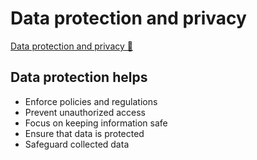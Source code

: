 # Data protection and privacy

[Data protection and privacy &#128279;](https://www.coursera.org/learn/strategies-for-cloud-security-risk-management/lecture/vbBTh/data-protection-and-privacy)

## Data protection helps

- Enforce policies and regulations
- Prevent unauthorized access
- Focus on keeping information safe
- Ensure that data is protected
- Safeguard collected data
